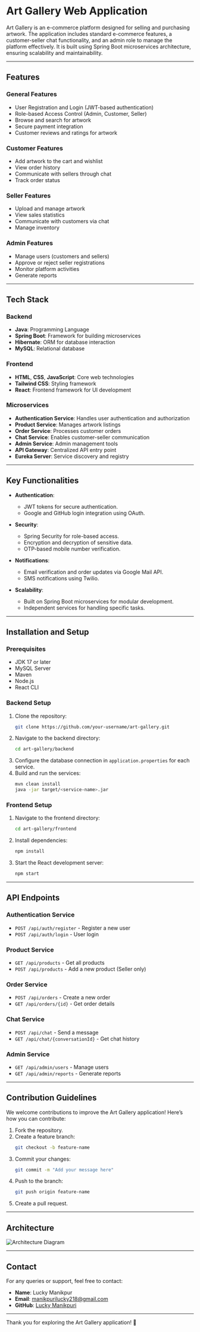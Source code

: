 # Art Gallery Web Application

Art Gallery is an e-commerce platform designed for selling and purchasing artwork. The application includes standard e-commerce features, a customer-seller chat functionality, and an admin role to manage the platform effectively. It is built using Spring Boot microservices architecture, ensuring scalability and maintainability.

---

## Features

### General Features
- User Registration and Login (JWT-based authentication)
- Role-based Access Control (Admin, Customer, Seller)
- Browse and search for artwork
- Secure payment integration
- Customer reviews and ratings for artwork

### Customer Features
- Add artwork to the cart and wishlist
- View order history
- Communicate with sellers through chat
- Track order status

### Seller Features
- Upload and manage artwork
- View sales statistics
- Communicate with customers via chat
- Manage inventory

### Admin Features
- Manage users (customers and sellers)
- Approve or reject seller registrations
- Monitor platform activities
- Generate reports

---

## Tech Stack

### Backend
- **Java**: Programming Language
- **Spring Boot**: Framework for building microservices
- **Hibernate**: ORM for database interaction
- **MySQL**: Relational database

### Frontend
- **HTML**, **CSS**, **JavaScript**: Core web technologies
- **Tailwind CSS**: Styling framework
- **React**: Frontend framework for UI development

### Microservices
- **Authentication Service**: Handles user authentication and authorization
- **Product Service**: Manages artwork listings
- **Order Service**: Processes customer orders
- **Chat Service**: Enables customer-seller communication
- **Admin Service**: Admin management tools
- **API Gateway**: Centralized API entry point
- **Eureka Server**: Service discovery and registry

---

## Key Functionalities

- **Authentication**:
  - JWT tokens for secure authentication.
  - Google and GitHub login integration using OAuth.

- **Security**:
  - Spring Security for role-based access.
  - Encryption and decryption of sensitive data.
  - OTP-based mobile number verification.

- **Notifications**:
  - Email verification and order updates via Google Mail API.
  - SMS notifications using Twilio.

- **Scalability**:
  - Built on Spring Boot microservices for modular development.
  - Independent services for handling specific tasks.

---

## Installation and Setup

### Prerequisites
- JDK 17 or later
- MySQL Server
- Maven
- Node.js
- React CLI

### Backend Setup
1. Clone the repository:
   ```bash
   git clone https://github.com/your-username/art-gallery.git
   ```
2. Navigate to the backend directory:
   ```bash
   cd art-gallery/backend
   ```
3. Configure the database connection in `application.properties` for each service.
4. Build and run the services:
   ```bash
   mvn clean install
   java -jar target/<service-name>.jar
   ```

### Frontend Setup
1. Navigate to the frontend directory:
   ```bash
   cd art-gallery/frontend
   ```
2. Install dependencies:
   ```bash
   npm install
   ```
3. Start the React development server:
   ```bash
   npm start
   ```

---

## API Endpoints

### Authentication Service
- `POST /api/auth/register` - Register a new user
- `POST /api/auth/login` - User login

### Product Service
- `GET /api/products` - Get all products
- `POST /api/products` - Add a new product (Seller only)

### Order Service
- `POST /api/orders` - Create a new order
- `GET /api/orders/{id}` - Get order details

### Chat Service
- `POST /api/chat` - Send a message
- `GET /api/chat/{conversationId}` - Get chat history

### Admin Service
- `GET /api/admin/users` - Manage users
- `GET /api/admin/reports` - Generate reports

---

## Contribution Guidelines

We welcome contributions to improve the Art Gallery application! Here’s how you can contribute:

1. Fork the repository.
2. Create a feature branch:
   ```bash
   git checkout -b feature-name
   ```
3. Commit your changes:
   ```bash
   git commit -m "Add your message here"
   ```
4. Push to the branch:
   ```bash
   git push origin feature-name
   ```
5. Create a pull request.

---

## Architecture

![Architecture Diagram](https://drive.google.com/uc?id=FILE_ID)


---

## Contact

For any queries or support, feel free to contact:
- **Name**: Lucky Manikpur
- **Email**: manikpurilucky218@gmail.com
- **GitHub**: [Lucky Manikpuri](https://github.com/lucky001118)

---

Thank you for exploring the Art Gallery application! 🌟
